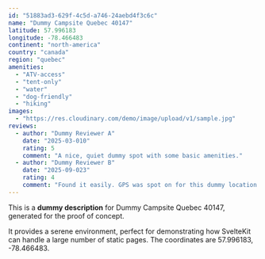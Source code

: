 ```yaml
---
id: "51883ad3-629f-4c5d-a746-24aebd4f3c6c"
name: "Dummy Campsite Quebec 40147"
latitude: 57.996183
longitude: -78.466483
continent: "north-america"
country: "canada"
region: "quebec"
amenities:
  - "ATV-access"
  - "tent-only"
  - "water"
  - "dog-friendly"
  - "hiking"
images:
  - "https://res.cloudinary.com/demo/image/upload/v1/sample.jpg"
reviews:
  - author: "Dummy Reviewer A"
    date: "2025-03-010"
    rating: 5
    comment: "A nice, quiet dummy spot with some basic amenities."
  - author: "Dummy Reviewer B"
    date: "2025-09-023"
    rating: 4
    comment: "Found it easily. GPS was spot on for this dummy location."
---
```


This is a **dummy description** for Dummy Campsite Quebec 40147, generated for the proof of concept.

It provides a serene environment, perfect for demonstrating how SvelteKit can handle a large number of static pages. The coordinates are 57.996183, -78.466483.
